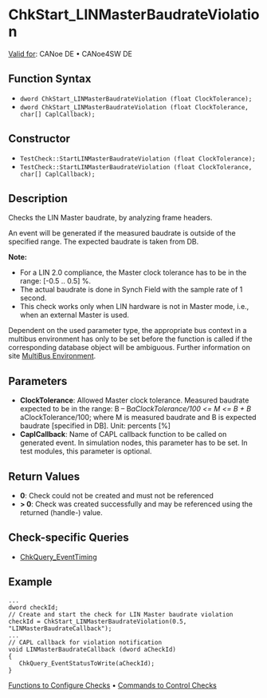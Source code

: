 # ChkStart_LINMasterBaudrateViolation

[Valid for](../../../Shared/FeatureAvailability.md): CANoe DE • CANoe4SW DE

## Function Syntax

- `dword ChkStart_LINMasterBaudrateViolation (float ClockTolerance);`
- `dword ChkStart_LINMasterBaudrateViolation (float ClockTolerance, char[] CaplCallback);`

## Constructor

- `TestCheck::StartLINMasterBaudrateViolation (float ClockTolerance);`
- `TestCheck::StartLINMasterBaudrateViolation (float ClockTolerance, char[] CaplCallback);`

## Description

Checks the LIN Master baudrate, by analyzing frame headers.

An event will be generated if the measured baudrate is outside of the specified range. The expected baudrate is taken from DB.

**Note:**

- For a LIN 2.0 compliance, the Master clock tolerance has to be in the range: [-0.5 .. 0.5] %.
- The actual baudrate is done in Synch Field with the sample rate of 1 second.
- This check works only when LIN hardware is not in Master mode, i.e., when an external Master is used.

Dependent on the used parameter type, the appropriate bus context in a multibus environment has only to be set before the function is called if the corresponding database object will be ambiguous. Further information on site [MultiBus Environment](../../../Shared/CAPL/General/TestMultiBusEnvironment.md).

## Parameters

- **ClockTolerance**: Allowed Master clock tolerance. Measured baudrate expected to be in the range: B – B*aClockTolerance/100 \<= M \<= B + B* aClockTolerance/100; where M is measured baudrate and B is expected baudrate [specified in DB]. Unit: percents [%]
- **CaplCallback**: Name of CAPL callback function to be called on generated event. In simulation nodes, this parameter has to be set. In test modules, this parameter is optional.

## Return Values

- **0**: Check could not be created and must not be referenced
- **\> 0**: Check was created successfully and may be referenced using the returned (handle-) value.

## Check-specific Queries

- [ChkQuery_EventTiming](CAPLfunctionChkQueryEventTiming.md)

## Example

```plaintext
...
dword checkId;
// Create and start the check for LIN Master baudrate violation
checkId = ChkStart_LINMasterBaudrateViolation(0.5, "LINMasterBaudrateCallback");
...
// CAPL callback for violation notification
void LINMasterBaudrateCallback (dword aCheckId)
{
   ChkQuery_EventStatusToWrite(aCheckId);
}
```

[Functions to Configure Checks](../CAPLfunctionsTSLConfigurationFunctions.md) • [Commands to Control Checks](../CAPLfunctionsTSLCheckControlCommands.md)
